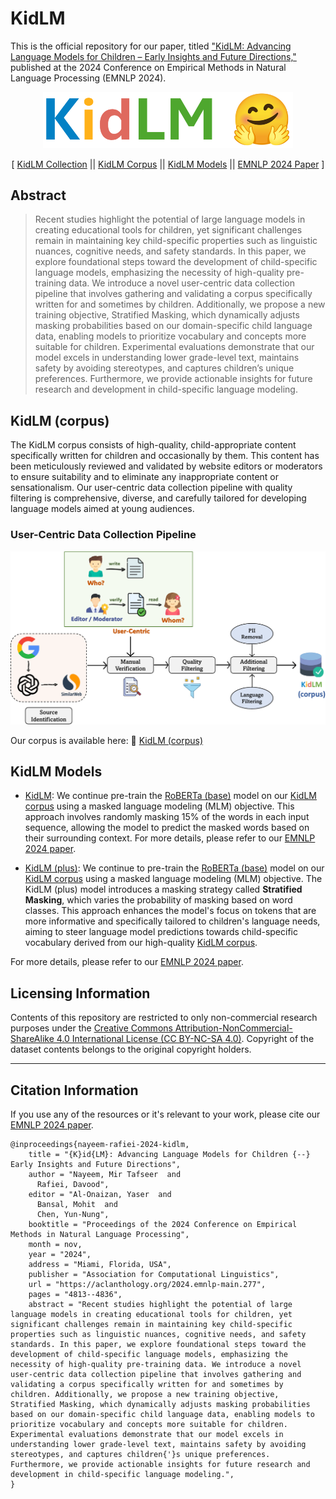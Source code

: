 # KidLM

This is the official repository for our paper, titled ["KidLM: Advancing Language Models for Children – Early Insights and Future Directions,"](https://aclanthology.org/2024.emnlp-main.277/) published at the 2024 Conference on Empirical Methods in Natural Language Processing (EMNLP 2024). 


<p align="center">
  <a href="https://huggingface.co/collections/tafseer-nayeem/kidlm-672e5afcdc68cedc1c5df812">
    <img src="./img/KidLM.png" alt="KidLM (corpus)" width="400" title="KidLM (corpus)">
  </a>
</p>

<p align="center">
  [
  <a href="https://huggingface.co/collections/tafseer-nayeem/kidlm-672e5afcdc68cedc1c5df812">KidLM Collection</a> ||
  <a href="https://huggingface.co/datasets/tafseer-nayeem/KidLM-corpus">KidLM Corpus</a> ||
  <a href="https://huggingface.co/tafseer-nayeem?search_models=KidLM">KidLM Models</a> ||
  <a href="https://aclanthology.org/2024.emnlp-main.277/">EMNLP 2024 Paper</a>
  ]
</p>


## Abstract

> Recent studies highlight the potential of large language models in creating educational tools for children, yet significant challenges remain in maintaining key child-specific properties such as linguistic nuances, cognitive needs, and safety standards. In this paper, we explore foundational steps toward the development of child-specific language models, emphasizing the necessity of high-quality pre-training data. We introduce a novel user-centric data collection pipeline that involves gathering and validating a corpus specifically written for and sometimes by children. Additionally, we propose a new training objective, Stratified Masking, which dynamically adjusts masking probabilities based on our domain-specific child language data, enabling models to prioritize vocabulary and concepts more suitable for children. Experimental evaluations demonstrate that our model excels in understanding lower grade-level text, maintains safety by avoiding stereotypes, and captures children’s unique preferences. Furthermore, we provide actionable insights for future research and development in child-specific language modeling.


## KidLM (corpus)

The KidLM corpus consists of high-quality, child-appropriate content specifically written for children and occasionally by them. This content has been meticulously reviewed and validated by website editors or moderators to ensure suitability and to eliminate any inappropriate content or sensationalism. Our user-centric data collection pipeline with quality filtering is comprehensive, diverse, and carefully tailored for developing language models aimed at young audiences. 

### User-Centric Data Collection Pipeline

<p align="center">
  <a href="https://huggingface.co/datasets/tafseer-nayeem/KidLM-corpus">
    <img src="./img/data-collection-pipeline.png" alt="User-Centric Data Collection Pipeline" width="600" title="User-Centric Data Collection Pipeline">
  </a>
</p>


Our corpus is available here: 🤗 [KidLM (corpus)](https://huggingface.co/datasets/tafseer-nayeem/KidLM-corpus)



## KidLM Models

- [KidLM](https://huggingface.co/tafseer-nayeem/KidLM): We continue pre-train the [RoBERTa (base)](https://huggingface.co/FacebookAI/roberta-base) model on our [KidLM corpus](https://huggingface.co/datasets/tafseer-nayeem/KidLM-corpus) using a masked language modeling (MLM) objective. This approach involves randomly masking 15% of the words in each input sequence, allowing the model to predict the masked words based on their surrounding context. For more details, please refer to our [EMNLP 2024 paper](https://aclanthology.org/2024.emnlp-main.277/).

- [KidLM (plus)](https://huggingface.co/tafseer-nayeem/KidLM-plus): We continue to pre-train the [RoBERTa (base)](https://huggingface.co/FacebookAI/roberta-base) model on our [KidLM corpus](https://huggingface.co/datasets/tafseer-nayeem/KidLM-corpus) using a masked language modeling (MLM) objective. The KidLM (plus) model introduces a masking strategy called **Stratified Masking**, which varies the probability of masking based on word classes. This approach enhances the model's focus on tokens that are more informative and specifically tailored to children's language needs, aiming to steer language model predictions towards child-specific vocabulary derived from our high-quality [KidLM corpus](https://huggingface.co/datasets/tafseer-nayeem/KidLM-corpus).

For more details, please refer to our [EMNLP 2024 paper](https://aclanthology.org/2024.emnlp-main.277/).


## Licensing Information

Contents of this repository are restricted to only non-commercial research purposes under the [Creative Commons Attribution-NonCommercial-ShareAlike 4.0 International License (CC BY-NC-SA 4.0)](https://creativecommons.org/licenses/by-nc-sa/4.0/). Copyright of the dataset contents belongs to the original copyright holders.

---

## Citation Information

If you use any of the resources or it's relevant to your work, please cite our [EMNLP 2024 paper](https://aclanthology.org/2024.emnlp-main.277/). 

```
@inproceedings{nayeem-rafiei-2024-kidlm,
    title = "{K}id{LM}: Advancing Language Models for Children {--} Early Insights and Future Directions",
    author = "Nayeem, Mir Tafseer  and
      Rafiei, Davood",
    editor = "Al-Onaizan, Yaser  and
      Bansal, Mohit  and
      Chen, Yun-Nung",
    booktitle = "Proceedings of the 2024 Conference on Empirical Methods in Natural Language Processing",
    month = nov,
    year = "2024",
    address = "Miami, Florida, USA",
    publisher = "Association for Computational Linguistics",
    url = "https://aclanthology.org/2024.emnlp-main.277",
    pages = "4813--4836",
    abstract = "Recent studies highlight the potential of large language models in creating educational tools for children, yet significant challenges remain in maintaining key child-specific properties such as linguistic nuances, cognitive needs, and safety standards. In this paper, we explore foundational steps toward the development of child-specific language models, emphasizing the necessity of high-quality pre-training data. We introduce a novel user-centric data collection pipeline that involves gathering and validating a corpus specifically written for and sometimes by children. Additionally, we propose a new training objective, Stratified Masking, which dynamically adjusts masking probabilities based on our domain-specific child language data, enabling models to prioritize vocabulary and concepts more suitable for children. Experimental evaluations demonstrate that our model excels in understanding lower grade-level text, maintains safety by avoiding stereotypes, and captures children{'}s unique preferences. Furthermore, we provide actionable insights for future research and development in child-specific language modeling.",
}
```